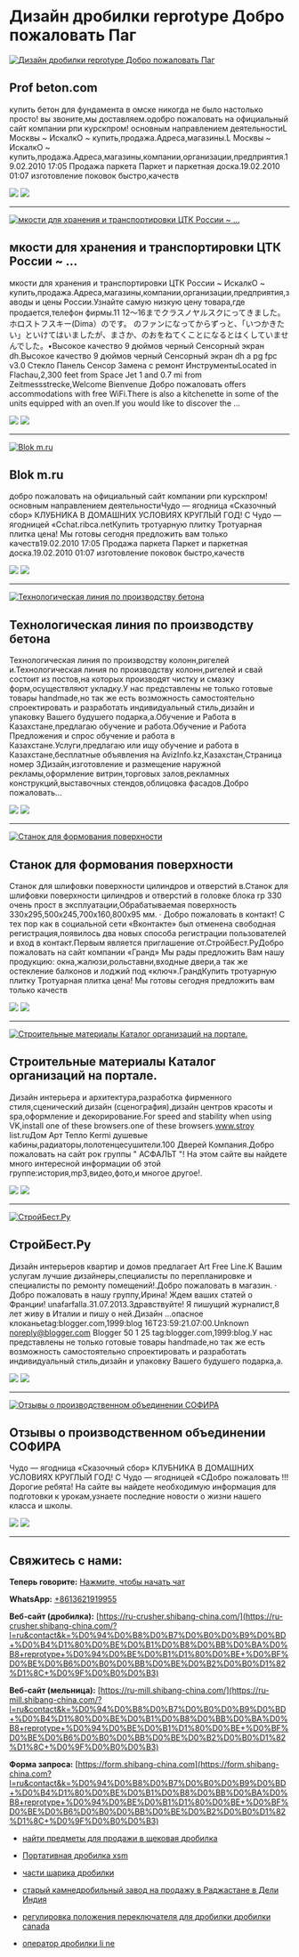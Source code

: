 # Дизайн дробилки reprotype Добро пожаловать Паг

<a href="https://swt.shibang-china.com/?l=ru&img&k=%D0%94%D0%B8%D0%B7%D0%B0%D0%B9%D0%BD+%D0%B4%D1%80%D0%BE%D0%B1%D0%B8%D0%BB%D0%BA%D0%B8+reprotype+%D0%94%D0%BE%D0%B1%D1%80%D0%BE+%D0%BF%D0%BE%D0%B6%D0%B0%D0%BB%D0%BE%D0%B2%D0%B0%D1%82%D1%8C+%D0%9F%D0%B0%D0%B3" target="_blank">![Дизайн дробилки reprotype Добро пожаловать Паг](http://static.shibang-china.com/all-800x300/1340.jpg)</a>

## Prof beton.com
купить бетон для фундамента в омске никогда не было настолько просто! вы звоните,мы доставляем.одобро пожаловать на официальный сайт компании рпи курскпром! основным направлением деятельностиL Москвы ~ ИскалкО ~ купить,продажа.Адреса,магазины.L Москвы ~ ИскалкО ~ купить,продажа.Адреса,магазины,компании,организации,предприятия.19.02.2010 17:05 Продажа паркета Паркет и паркетная доска.19.02.2010 01:07 изготовление поковок быстро,качеств


<a href="https://whatsapp.shibangsoft.com/WhatsApp.php" target="_blank" title="WhatsApp">![](http://static.shibang-china.com/icon/whatsapp.png)</a> <a href="https://swt.shibang-china.com/?l=ru&icon&k=%D0%94%D0%B8%D0%B7%D0%B0%D0%B9%D0%BD+%D0%B4%D1%80%D0%BE%D0%B1%D0%B8%D0%BB%D0%BA%D0%B8+reprotype+%D0%94%D0%BE%D0%B1%D1%80%D0%BE+%D0%BF%D0%BE%D0%B6%D0%B0%D0%BB%D0%BE%D0%B2%D0%B0%D1%82%D1%8C+%D0%9F%D0%B0%D0%B3" target="_blank">![](http://static.shibang-china.com/icon/chat-ru.png)</a>

---

<a href="https://swt.shibang-china.com/?l=ru&img&k=%D0%94%D0%B8%D0%B7%D0%B0%D0%B9%D0%BD+%D0%B4%D1%80%D0%BE%D0%B1%D0%B8%D0%BB%D0%BA%D0%B8+reprotype+%D0%94%D0%BE%D0%B1%D1%80%D0%BE+%D0%BF%D0%BE%D0%B6%D0%B0%D0%BB%D0%BE%D0%B2%D0%B0%D1%82%D1%8C+%D0%9F%D0%B0%D0%B3" target="_blank">![мкости для хранения и транспортировки ЦТК России ~ …](http://static.shibang-china.com/all-800x300/504.jpg)</a>

## мкости для хранения и транспортировки ЦТК России ~ …
мкости для хранения и транспортировки ЦТК России ~ ИскалкО ~ купить,продажа.Адреса,магазины,компании,организации,предприятия,заводы и цены России.Узнайте самую низкую цену товара,где продается,телефон фирмы.11 12～16までクラスノヤルスクにってきました。 ホロストフスキー(Dima）のです。 のファンになってからずっと、「いつかきたい」といけてはいましたが、まさか、のおをねてくことになるとはくしていませんでした。•Высокое качество 9 дюймов черный Сенсорный экран dh.Высокое качество 9 дюймов черный Сенсорный экран dh a pg fpc v3.0 Стекло Панель Сенсор Замена с ремонт ИнструментыLocated in Flachau,2,300 feet from Space Jet 1 and 0.7 mi from Zeitmessstrecke,Welcome Bienvenue Добро пожаловать offers accommodations with free WiFi.There is also a kitchenette in some of the units equipped with an oven.If you would like to discover the …


<a href="https://whatsapp.shibangsoft.com/WhatsApp.php" target="_blank" title="WhatsApp">![](http://static.shibang-china.com/icon/whatsapp.png)</a> <a href="https://swt.shibang-china.com/?l=ru&icon&k=%D0%94%D0%B8%D0%B7%D0%B0%D0%B9%D0%BD+%D0%B4%D1%80%D0%BE%D0%B1%D0%B8%D0%BB%D0%BA%D0%B8+reprotype+%D0%94%D0%BE%D0%B1%D1%80%D0%BE+%D0%BF%D0%BE%D0%B6%D0%B0%D0%BB%D0%BE%D0%B2%D0%B0%D1%82%D1%8C+%D0%9F%D0%B0%D0%B3" target="_blank">![](http://static.shibang-china.com/icon/chat-ru.png)</a>

---

<a href="https://swt.shibang-china.com/?l=ru&img&k=%D0%94%D0%B8%D0%B7%D0%B0%D0%B9%D0%BD+%D0%B4%D1%80%D0%BE%D0%B1%D0%B8%D0%BB%D0%BA%D0%B8+reprotype+%D0%94%D0%BE%D0%B1%D1%80%D0%BE+%D0%BF%D0%BE%D0%B6%D0%B0%D0%BB%D0%BE%D0%B2%D0%B0%D1%82%D1%8C+%D0%9F%D0%B0%D0%B3" target="_blank">![Blok m.ru](http://static.shibang-china.com/all-800x300/1514.jpg)</a>

## Blok m.ru
добро пожаловать на официальный сайт компании рпи курскпром! основным направлением деятельностиЧудо — ягодница &#171;Сказочный сбор&#187; КЛУБНИКА В ДОМАШНИХ УСЛОВИЯХ КРУГЛЫЙ ГОД! С Чудо — ягодницей &#171;Сchat.ribca.netКупить тротуарную плитку Тротуарная плитка цена! Мы готовы сегодня предложить вам только качеств19.02.2010 17:05 Продажа паркета Паркет и паркетная доска.19.02.2010 01:07 изготовление поковок быстро,качеств


<a href="https://whatsapp.shibangsoft.com/WhatsApp.php" target="_blank" title="WhatsApp">![](http://static.shibang-china.com/icon/whatsapp.png)</a> <a href="https://swt.shibang-china.com/?l=ru&icon&k=%D0%94%D0%B8%D0%B7%D0%B0%D0%B9%D0%BD+%D0%B4%D1%80%D0%BE%D0%B1%D0%B8%D0%BB%D0%BA%D0%B8+reprotype+%D0%94%D0%BE%D0%B1%D1%80%D0%BE+%D0%BF%D0%BE%D0%B6%D0%B0%D0%BB%D0%BE%D0%B2%D0%B0%D1%82%D1%8C+%D0%9F%D0%B0%D0%B3" target="_blank">![](http://static.shibang-china.com/icon/chat-ru.png)</a>

---

<a href="https://swt.shibang-china.com/?l=ru&img&k=%D0%94%D0%B8%D0%B7%D0%B0%D0%B9%D0%BD+%D0%B4%D1%80%D0%BE%D0%B1%D0%B8%D0%BB%D0%BA%D0%B8+reprotype+%D0%94%D0%BE%D0%B1%D1%80%D0%BE+%D0%BF%D0%BE%D0%B6%D0%B0%D0%BB%D0%BE%D0%B2%D0%B0%D1%82%D1%8C+%D0%9F%D0%B0%D0%B3" target="_blank">![Технологическая линия по производству бетона](http://static.shibang-china.com/all-800x300/555.jpg)</a>

## Технологическая линия по производству бетона
Технологическая линия по производству колонн,ригелей и.Технологическая линия по производству колонн,ригелей и свай состоит из постов,на которых производят чистку и смазку форм,осуществляют укладку.У нас представлены не только готовые товары handmade,но так же есть возможность самостоятельно спроектировать и разработать индивидуальный стиль,дизайн и упаковку Вашего будушего подарка,а.Обучение и Работа в Казахстане,предлагаю обучение и работа.Обучение и Работа Предложения и спрос обучение и работа в Казахстане.Услуги,предлагаю или ищу обучение и работа в Казахстане,бесплатные объявления на AvizInfo.kz,Казахстан,Страница номер 3Дизайн,изготовление и размещение наружной рекламы,оформление витрин,торговых залов,рекламных конструкций,выставочных стендов,облицовка фасадов.Добро пожаловать…


<a href="https://whatsapp.shibangsoft.com/WhatsApp.php" target="_blank" title="WhatsApp">![](http://static.shibang-china.com/icon/whatsapp.png)</a> <a href="https://swt.shibang-china.com/?l=ru&icon&k=%D0%94%D0%B8%D0%B7%D0%B0%D0%B9%D0%BD+%D0%B4%D1%80%D0%BE%D0%B1%D0%B8%D0%BB%D0%BA%D0%B8+reprotype+%D0%94%D0%BE%D0%B1%D1%80%D0%BE+%D0%BF%D0%BE%D0%B6%D0%B0%D0%BB%D0%BE%D0%B2%D0%B0%D1%82%D1%8C+%D0%9F%D0%B0%D0%B3" target="_blank">![](http://static.shibang-china.com/icon/chat-ru.png)</a>

---

<a href="https://swt.shibang-china.com/?l=ru&img&k=%D0%94%D0%B8%D0%B7%D0%B0%D0%B9%D0%BD+%D0%B4%D1%80%D0%BE%D0%B1%D0%B8%D0%BB%D0%BA%D0%B8+reprotype+%D0%94%D0%BE%D0%B1%D1%80%D0%BE+%D0%BF%D0%BE%D0%B6%D0%B0%D0%BB%D0%BE%D0%B2%D0%B0%D1%82%D1%8C+%D0%9F%D0%B0%D0%B3" target="_blank">![Станок для формования поверхности](http://static.shibang-china.com/all-800x300/1512.jpg)</a>

## Станок для формования поверхности
Станок для шлифовки поверхности цилиндров и отверстий в.Станок для шлифовки поверхности цилиндров и отверстий в головке блока rp 330 очень прост в эксплуатации,Обрабатываемая поверхность 330х295,500х245,700х160,800х95 мм.&nbsp;&#0183;&#32;Добро пожаловать в контакт! С тех пор как в социальной сети &#171;Вконтакте&#187; был отменена свободная регистрация,появилось два новых способа регистрации пользователей и вход в контакт.Первым является приглашение от.СтройБест.РуДобро пожаловать на сайт компании &#171;Гранд&#187; Мы рады предложить Вам нашу продукцию: окна,жалюзи,рольставни,входные двери,а так же остекление балконов и лоджий под &#171;ключ&#187;.ГрандКупить тротуарную плитку Тротуарная плитка цена! Мы готовы сегодня предложить вам только качеств


<a href="https://whatsapp.shibangsoft.com/WhatsApp.php" target="_blank" title="WhatsApp">![](http://static.shibang-china.com/icon/whatsapp.png)</a> <a href="https://swt.shibang-china.com/?l=ru&icon&k=%D0%94%D0%B8%D0%B7%D0%B0%D0%B9%D0%BD+%D0%B4%D1%80%D0%BE%D0%B1%D0%B8%D0%BB%D0%BA%D0%B8+reprotype+%D0%94%D0%BE%D0%B1%D1%80%D0%BE+%D0%BF%D0%BE%D0%B6%D0%B0%D0%BB%D0%BE%D0%B2%D0%B0%D1%82%D1%8C+%D0%9F%D0%B0%D0%B3" target="_blank">![](http://static.shibang-china.com/icon/chat-ru.png)</a>

---

<a href="https://swt.shibang-china.com/?l=ru&img&k=%D0%94%D0%B8%D0%B7%D0%B0%D0%B9%D0%BD+%D0%B4%D1%80%D0%BE%D0%B1%D0%B8%D0%BB%D0%BA%D0%B8+reprotype+%D0%94%D0%BE%D0%B1%D1%80%D0%BE+%D0%BF%D0%BE%D0%B6%D0%B0%D0%BB%D0%BE%D0%B2%D0%B0%D1%82%D1%8C+%D0%9F%D0%B0%D0%B3" target="_blank">![Строительные материалы Каталог организаций на портале.](http://static.shibang-china.com/all-800x300/231.jpg)</a>

## Строительные материалы Каталог организаций на портале.
Дизайн интерьера и архитектура,разработка фирменного стиля,сценический дизайн (сценография),дизайн центров красоты и spa,оформление и декорирование.For speed and stability when using VK,install one of these browsers.one of these browsers.www.stroy list.ruДом Арт Тепло Kermi душевые кабины,радиаторы,полотенцесушители.100 Дверей Компания.Добро пожаловать на сайт рок группы &quot; АСФАЛЬТ &quot;! На этом сайте вы найдете много интересной информации об этой группе:история,mp3,видео,фото,и многое другое!.


<a href="https://whatsapp.shibangsoft.com/WhatsApp.php" target="_blank" title="WhatsApp">![](http://static.shibang-china.com/icon/whatsapp.png)</a> <a href="https://swt.shibang-china.com/?l=ru&icon&k=%D0%94%D0%B8%D0%B7%D0%B0%D0%B9%D0%BD+%D0%B4%D1%80%D0%BE%D0%B1%D0%B8%D0%BB%D0%BA%D0%B8+reprotype+%D0%94%D0%BE%D0%B1%D1%80%D0%BE+%D0%BF%D0%BE%D0%B6%D0%B0%D0%BB%D0%BE%D0%B2%D0%B0%D1%82%D1%8C+%D0%9F%D0%B0%D0%B3" target="_blank">![](http://static.shibang-china.com/icon/chat-ru.png)</a>

---

<a href="https://swt.shibang-china.com/?l=ru&img&k=%D0%94%D0%B8%D0%B7%D0%B0%D0%B9%D0%BD+%D0%B4%D1%80%D0%BE%D0%B1%D0%B8%D0%BB%D0%BA%D0%B8+reprotype+%D0%94%D0%BE%D0%B1%D1%80%D0%BE+%D0%BF%D0%BE%D0%B6%D0%B0%D0%BB%D0%BE%D0%B2%D0%B0%D1%82%D1%8C+%D0%9F%D0%B0%D0%B3" target="_blank">![СтройБест.Ру](http://static.shibang-china.com/all-800x300/622.jpg)</a>

## СтройБест.Ру
Дизайн интерьеров квартир и домов предлагает Art Free Line.К Вашим услугам лучшие дизайнеры,специалисты по перепланировке и специалисты по ремонту помещений!.Добро пожаловать в магазин.&nbsp;&#0183;&#32;Добро пожаловать в нашу группу,Ирина! Ждем ваших статей о Франции! unafarfalla.31.07.2013.Здравствуйте! Я пишущий журналист,8 лет живу в Италии и пишу о ней.Дизайн …опасное клоканьеtag:blogger.com,1999:blog 16T23:59:21.07:00.Unknown noreply@blogger.com Blogger 50 1 25 tag:blogger.com,1999:blog.У нас представлены не только готовые товары handmade,но так же есть возможность самостоятельно спроектировать и разработать индивидуальный стиль,дизайн и упаковку Вашего будушего подарка,а.


<a href="https://whatsapp.shibangsoft.com/WhatsApp.php" target="_blank" title="WhatsApp">![](http://static.shibang-china.com/icon/whatsapp.png)</a> <a href="https://swt.shibang-china.com/?l=ru&icon&k=%D0%94%D0%B8%D0%B7%D0%B0%D0%B9%D0%BD+%D0%B4%D1%80%D0%BE%D0%B1%D0%B8%D0%BB%D0%BA%D0%B8+reprotype+%D0%94%D0%BE%D0%B1%D1%80%D0%BE+%D0%BF%D0%BE%D0%B6%D0%B0%D0%BB%D0%BE%D0%B2%D0%B0%D1%82%D1%8C+%D0%9F%D0%B0%D0%B3" target="_blank">![](http://static.shibang-china.com/icon/chat-ru.png)</a>

---

<a href="https://swt.shibang-china.com/?l=ru&img&k=%D0%94%D0%B8%D0%B7%D0%B0%D0%B9%D0%BD+%D0%B4%D1%80%D0%BE%D0%B1%D0%B8%D0%BB%D0%BA%D0%B8+reprotype+%D0%94%D0%BE%D0%B1%D1%80%D0%BE+%D0%BF%D0%BE%D0%B6%D0%B0%D0%BB%D0%BE%D0%B2%D0%B0%D1%82%D1%8C+%D0%9F%D0%B0%D0%B3" target="_blank">![Отзывы о производственном объединении СОФИРА](http://static.shibang-china.com/all-800x300/483.jpg)</a>

## Отзывы о производственном объединении СОФИРА
Чудо — ягодница &#171;Сказочный сбор&#187; КЛУБНИКА В ДОМАШНИХ УСЛОВИЯХ КРУГЛЫЙ ГОД! С Чудо — ягодницей &#171;СДобро пожаловать !!! Дорогие ребята! На сайте вы найдете необходимую информация для подготовки к урокам,узнаете последние новости о жизни нашего класса и школы.

<a href="https://whatsapp.shibangsoft.com/WhatsApp.php" target="_blank" title="WhatsApp">![](http://static.shibang-china.com/icon/whatsapp.png)</a> <a href="https://swt.shibang-china.com/?l=ru&icon&k=%D0%94%D0%B8%D0%B7%D0%B0%D0%B9%D0%BD+%D0%B4%D1%80%D0%BE%D0%B1%D0%B8%D0%BB%D0%BA%D0%B8+reprotype+%D0%94%D0%BE%D0%B1%D1%80%D0%BE+%D0%BF%D0%BE%D0%B6%D0%B0%D0%BB%D0%BE%D0%B2%D0%B0%D1%82%D1%8C+%D0%9F%D0%B0%D0%B3" target="_blank">![](http://static.shibang-china.com/icon/chat-ru.png)</a>

---
## Свяжитесь с нами:

**Теперь говорите:** [Нажмите, чтобы начать чат](https://swt.shibang-china.com?l=ru&contact&k=%D0%94%D0%B8%D0%B7%D0%B0%D0%B9%D0%BD+%D0%B4%D1%80%D0%BE%D0%B1%D0%B8%D0%BB%D0%BA%D0%B8+reprotype+%D0%94%D0%BE%D0%B1%D1%80%D0%BE+%D0%BF%D0%BE%D0%B6%D0%B0%D0%BB%D0%BE%D0%B2%D0%B0%D1%82%D1%8C+%D0%9F%D0%B0%D0%B3)

**WhatsApp:**  [+8613621919955](https://whatsapp.shibangsoft.com/WhatsApp.php)

**Веб-сайт (дробилка):** [https://ru-crusher.shibang-china.com/](https://ru-crusher.shibang-china.com/?l=ru&contact&k=%D0%94%D0%B8%D0%B7%D0%B0%D0%B9%D0%BD+%D0%B4%D1%80%D0%BE%D0%B1%D0%B8%D0%BB%D0%BA%D0%B8+reprotype+%D0%94%D0%BE%D0%B1%D1%80%D0%BE+%D0%BF%D0%BE%D0%B6%D0%B0%D0%BB%D0%BE%D0%B2%D0%B0%D1%82%D1%8C+%D0%9F%D0%B0%D0%B3)

**Веб-сайт (мельница):** [https://ru-mill.shibang-china.com/](https://ru-mill.shibang-china.com/?l=ru&contact&k=%D0%94%D0%B8%D0%B7%D0%B0%D0%B9%D0%BD+%D0%B4%D1%80%D0%BE%D0%B1%D0%B8%D0%BB%D0%BA%D0%B8+reprotype+%D0%94%D0%BE%D0%B1%D1%80%D0%BE+%D0%BF%D0%BE%D0%B6%D0%B0%D0%BB%D0%BE%D0%B2%D0%B0%D1%82%D1%8C+%D0%9F%D0%B0%D0%B3)

**Форма запроса:** [https://form.shibang-china.com](https://form.shibang-china.com?l=ru&contact&k=%D0%94%D0%B8%D0%B7%D0%B0%D0%B9%D0%BD+%D0%B4%D1%80%D0%BE%D0%B1%D0%B8%D0%BB%D0%BA%D0%B8+reprotype+%D0%94%D0%BE%D0%B1%D1%80%D0%BE+%D0%BF%D0%BE%D0%B6%D0%B0%D0%BB%D0%BE%D0%B2%D0%B0%D1%82%D1%8C+%D0%9F%D0%B0%D0%B3)

* [найти предметы для продажи в щековая дробилка](../131/%D0%BD%D0%B0%D0%B9%D1%82%D0%B8%20%D0%BF%D1%80%D0%B5%D0%B4%D0%BC%D0%B5%D1%82%D1%8B%20%D0%B4%D0%BB%D1%8F%20%D0%BF%D1%80%D0%BE%D0%B4%D0%B0%D0%B6%D0%B8%20%D0%B2%20%D1%89%D0%B5%D0%BA%D0%BE%D0%B2%D0%B0%D1%8F%20%D0%B4%D1%80%D0%BE%D0%B1%D0%B8%D0%BB%D0%BA%D0%B0.md)

* [Портативная дробилка xsm](../132/%D0%9F%D0%BE%D1%80%D1%82%D0%B0%D1%82%D0%B8%D0%B2%D0%BD%D0%B0%D1%8F%20%D0%B4%D1%80%D0%BE%D0%B1%D0%B8%D0%BB%D0%BA%D0%B0%20xsm.md)

* [части шарика дробилки](../131/%D1%87%D0%B0%D1%81%D1%82%D0%B8%20%D1%88%D0%B0%D1%80%D0%B8%D0%BA%D0%B0%20%D0%B4%D1%80%D0%BE%D0%B1%D0%B8%D0%BB%D0%BA%D0%B8.md)

* [старый камнедробильный завод на продажу в Раджастане в Дели Индия](../131/%D1%81%D1%82%D0%B0%D1%80%D1%8B%D0%B9%20%D0%BA%D0%B0%D0%BC%D0%BD%D0%B5%D0%B4%D1%80%D0%BE%D0%B1%D0%B8%D0%BB%D1%8C%D0%BD%D1%8B%D0%B9%20%D0%B7%D0%B0%D0%B2%D0%BE%D0%B4%20%D0%BD%D0%B0%20%D0%BF%D1%80%D0%BE%D0%B4%D0%B0%D0%B6%D1%83%20%D0%B2%20%D0%A0%D0%B0%D0%B4%D0%B6%D0%B0%D1%81%D1%82%D0%B0%D0%BD%D0%B5%20%D0%B2%20%D0%94%D0%B5%D0%BB%D0%B8%20%D0%98%D0%BD%D0%B4%D0%B8%D1%8F.md)

* [регулировка положения переключателя для дробилки дробилки canada](../133/%D1%80%D0%B5%D0%B3%D1%83%D0%BB%D0%B8%D1%80%D0%BE%D0%B2%D0%BA%D0%B0%20%D0%BF%D0%BE%D0%BB%D0%BE%D0%B6%D0%B5%D0%BD%D0%B8%D1%8F%20%D0%BF%D0%B5%D1%80%D0%B5%D0%BA%D0%BB%D1%8E%D1%87%D0%B0%D1%82%D0%B5%D0%BB%D1%8F%20%D0%B4%D0%BB%D1%8F%20%D0%B4%D1%80%D0%BE%D0%B1%D0%B8%D0%BB%D0%BA%D0%B8%20%D0%B4%D1%80%D0%BE%D0%B1%D0%B8%D0%BB%D0%BA%D0%B8%20canada.md)

* [оператор дробилки li ne](../134/%D0%BE%D0%BF%D0%B5%D1%80%D0%B0%D1%82%D0%BE%D1%80%20%D0%B4%D1%80%D0%BE%D0%B1%D0%B8%D0%BB%D0%BA%D0%B8%20li%20ne.md)